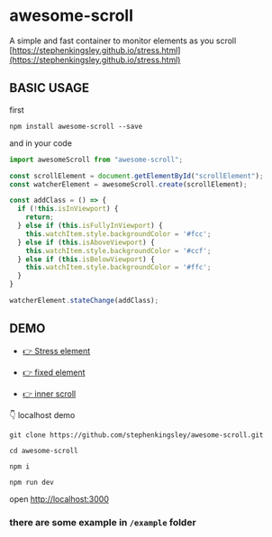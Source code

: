 # awesome-scroll
A simple and fast container to monitor elements as you scroll [https://stephenkingsley.github.io/stress.html](https://stephenkingsley.github.io/stress.html)

## BASIC USAGE

first

```shell
npm install awesome-scroll --save
```

and in your code

```js
import awesomeScroll from "awesome-scroll";

const scrollElement = document.getElementById("scrollElement");
const watcherElement = awesomeScroll.create(scrollElement);

const addClass = () => {
  if (!this.isInViewport) {
    return;
  } else if (this.isFullyInViewport) {
    this.watchItem.style.backgroundColor = '#fcc';
  } else if (this.isAboveViewport) {
    this.watchItem.style.backgroundColor = '#ccf';
  } else if (this.isBelowViewport) {
    this.watchItem.style.backgroundColor = '#ffc';
  }
}

watcherElement.stateChange(addClass);
```

## DEMO

 - [👉 Stress element](https://stephenkingsley.github.io/stress.html)

 - [👉 fixed element](https://stephenkingsley.github.io/fixed.html)

 - [👉 inner scroll](https://stephenkingsley.github.io/divInADiv.html)

👇 localhost demo

```shell
git clone https://github.com/stephenkingsley/awesome-scroll.git

cd awesome-scroll

npm i

npm run dev
```

open [http://localhost:3000](http://localhost:3000)

### there are some example in `/example` folder
